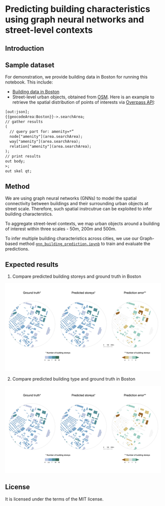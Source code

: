 # Predicting building characteristics using graph neural networks and street-level contexts

## Introduction



<!-- ## Data

Two types of data are considered for designing our method:

- Building data from open government datasets
- Street-level contexts from [OpenStreetMap](https://www.openstreetmap.org/), using [Overpass](https://overpass-turbo.eu/) -->


## Sample dataset

For demonstration, we provide building data in Boston for running this notebook. This include:

- [Building data in Boston](https://data.boston.gov/dataset/boston-buildings-inventory)
- Street-level urban objects, obtained from [OSM](https://www.openstreetmap.org/#map=12/42.3125/-70.9979). Here is an example to retrieve the spatial distribution of points of interests via [Overpass API](https://overpass-turbo.eu/):


```shell
[out:json];
{{geocodeArea:Boston}}->.searchArea;
// gather results
(
  // query part for: amenity=*”
  node["amenity"](area.searchArea);
  way["amenity"](area.searchArea);
  relation["amenity"](area.searchArea);
);
// print results
out body;
>;
out skel qt;
```

## Method

We are using graph neural networks (GNNs) to model the spatial connectivity between buildings and their surrounding urban objects at street scale. Therefore, such spatial instrcutrue can be exploited to infer building characterstics.

To aggregate street-level contexts, we map urban objects around a building of interest within three scales - 50m, 200m and 500m.

To infer multiple building characteristics across cities, we use our Graph-based method [`gnn_building_prediction.ipynb`](https://github.com/binyulei/gnn-building-characteristics-prediction/blob/0897d90d57b3fbd05bef5e96154208a94bda5ec9/gnn_building_prediction.ipynb) to train and evaluate the predictions.


## Expected results

1. Compare predicted building storeys and ground truth in Boston
<div align=center>
<img src="outputs/boston_predicted_storey.jpg">
</div>

2. Compare predicted building type and ground truth in Boston
<div align=center>
<img src="outputs/boston_predicted_storey.jpg">
</div>

## License

It is licensed under the terms of the MIT license.

